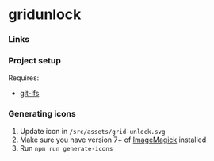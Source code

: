 # gridunlock

### Links

### Project setup

Requires:

- [git-lfs](https://git-lfs.github.com/)

### Generating icons

1. Update icon in `/src/assets/grid-unlock.svg`
2. Make sure you have version 7+ of [ImageMagick](https://imagemagick.org) installed
3. Run `npm run generate-icons`
